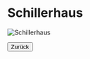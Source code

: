 <link rel="stylesheet" href="/Buchstadt-Leipzig/css/style.css">
<style>
.parallax {
  /* The image used */
  background-image: url("https://upload.wikimedia.org/wikipedia/commons/4/49/Schillerhaus_Menckestrasse_Leipzig_2009.jpg");

  /* Set a specific height */
  min-height: 500px;

  /* Create the parallax scrolling effect */
  background-attachment: fixed;
  background-position: center;
  background-repeat: no-repeat;
  background-size: cover;
}
</style>


# Schillerhaus


<!-- Container element -->
<div class="parallax"></div> 

![Schillerhaus](https://upload.wikimedia.org/wikipedia/commons/4/49/Schillerhaus_Menckestrasse_Leipzig_2009.jpg)

<button type="button" onclick="history.back();">Zurück</button>

